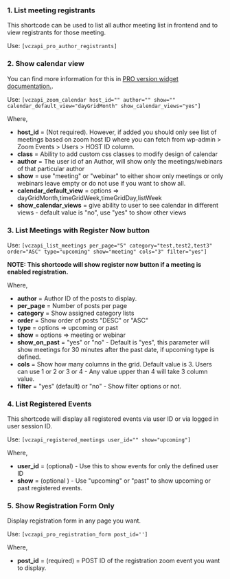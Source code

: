 ### 1. List meeting registrants

This shortcode can be used to list all author meeting list in frontend and to view registrants for those meeting.

Use: `[vczapi_pro_author_registrants]`

### 2. Show calendar view

You can find more information for this in [PRO version widget documentation.](/vczapi-pro/#calendar-widget).

Use: `[vczapi_zoom_calendar host_id="" author="" show="" calendar_default_view="dayGridMonth" show_calendar_views="yes"]`

Where,

* **host_id** = (Not required). However, if added you should only see list of meetings based on zoom host ID where you can fetch from wp-admin > Zoom Events > Users > HOST ID column.
* **class** = Ability to add custom css classes to modify design of calendar
* **author** = The user id of an Author, will show only the meetings/webinars of that particular author
* **show** = use "meeting" or "webinar" to either show only meetings or only webinars leave empty or do not use if you want to show all.
* **calendar_default_view** = options => dayGridMonth,timeGridWeek,timeGridDay,listWeek
* **show_calendar_views** = give ability to user to see calendar in different views - default value is "no", use "yes" to show other views

### 3. List Meetings with Register Now button

Use: `[vczapi_list_meetings per_page="5" category="test,test2,test3" order="ASC" type="upcoming" show="meeting" cols="3" filter="yes"]`

**NOTE: This shortcode will show register now button if a meeting is enabled registration.**

Where,

* **author** = Author ID of the posts to display.
* **per_page** = Number of posts per page
* **category** = Show assigned category lists
* **order** = Show order of posts "DESC" or "ASC"
* **type** = options => upcoming or past
* **show** = options => meeting or webinar
* **show_on_past** = "yes" or "no" - Default is "yes", this parameter will show meetings for 30 minutes after the past date, if upcoming type is defined.
* **cols** = Show how many columns in the grid. Default value is 3. Users can use 1 or 2 or 3 or 4 - Any value upper than 4 will take 3 column value.
* **filter** = "yes" (default) or "no" - Show filter options or not.

### 4. List Registered Events

This shortcode will display all registered events via user ID or via logged in user session ID.

Use: `[vczapi_registered_meetings user_id="" show="upcoming"]`

Where,

* **user_id** = (optional) - Use this to show events for only the defined user ID
* **show** = (optional ) - Use "upcoming" or "past" to show upcoming or past registered events.

### 5. Show Registration Form Only

Display registration form in any page you want.

Use: `[vczapi_pro_registration_form post_id='']`

Where,

* **post_id** = (required) = POST ID of the registration zoom event you want to display.